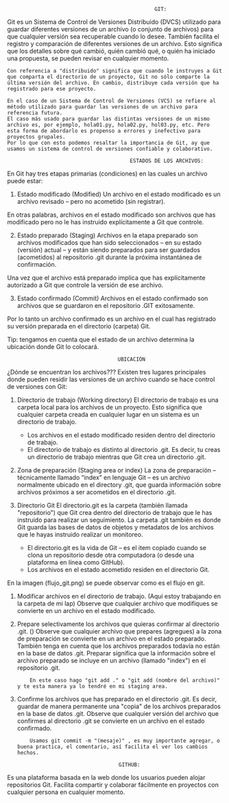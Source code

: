                                                     GIT:

Git es un Sistema de Control de Versiones Distribuido (DVCS) utilizado para guardar diferentes versiones de un archivo (o conjunto de archivos) para que cualquier versión sea recuperable cuando lo desee.
También facilita el registro y comparación de diferentes versiones de un archivo. Esto significa que los detalles sobre qué cambió, quién cambió qué, o quién ha iniciado una propuesta, se pueden revisar en cualquier momento.

    Con referencia a "distribuido" significa que cuando le instruyes a Git que comparta el directorio de un proyecto, Git no sólo comparte la última versión del archivo. En cambio, distribuye cada versión que ha registrado para ese proyecto.

    En el caso de un Sistema de Control de Versiones (VCS) se refiere al método utilizado para guardar las versiones de un archivo para referencia futura. 
    El caso más usado para guardar las distintas versiones de un mismo archivo es, por ejemplo, hola01.py, hola02.py, hol03.py, etc. Pero esta forma de abordarlo es propenso a errores y inefectivo para proyectos grupales.
    Por lo que con esto podemos resaltar la importancia de Git, ay que usamos un sistema de control de versiones confiable y colaborativo.

                                            ESTADOS DE LOS ARCHIVOS:

En Git hay tres etapas primarias (condiciones) en las cuales un archivo puede estar:

1) Estado modificado (Modified)
Un archivo en el estado modificado es un archivo revisado – pero no acometido (sin registrar).

En otras palabras, archivos en el estado modificado son archivos que has modificado pero no le has instruido explícitamente a Git que controle.

2) Estado preparado (Staging)
Archivos en la etapa preparado son archivos modificados que han sido seleccionados – en su estado (versión) actual – y están siendo preparados para ser guardados (acometidos) al repositorio .git durante la próxima instantánea de confirmación.

Una vez que el archivo está preparado implica que has explícitamente autorizado a Git que controle la versión de ese archivo.

3) Estado confirmado (Commit)
Archivos en el estado confirmado son archivos que se guardaron en el repositorio .GIT exitosamente.

Por lo tanto un archivo confirmado es un archivo en el cual has registrado su versión preparada en el directorio (carpeta) Git.

Tip: tengamos en cuenta que el estado de un archivo determina la ubicación donde Git lo colocará.

                                        UBICACIÓN

¿Dónde se encuentran los archivos???
Existen tres lugares principales donde pueden residir las versiones de un archivo cuando se hace control de versiones con Git:

1) Directorio de trabajo (Working directory)
El directorio de trabajo es una carpeta local para los archivos de un proyecto. Esto significa que cualquier carpeta creada en cualquier lugar en un sistema es un directorio de trabajo.
    * Los archivos en el estado modificado residen dentro del directorio de trabajo.
    * El directorio de trabajo es distinto al directorio .git. Es decir, tu creas un directorio de trabajo mientras que Git crea un directorio .git.

2) Zona de preparación (Staging area or index)
La zona de preparación – técnicamente llamado “index”  en lenguaje Git  – es un archivo normalmente ubicado en el directory .git, que guarda información sobre archivos próximos a ser acometidos en el directorio .git.
    
3) Directorio Git
El directorio.git es la carpeta (también llamada "repositorio") que Git crea dentro del directorio de trabajo que le has instruido para realizar un seguimiento.
La carpeta .git también es donde Git guarda las bases de datos de objetos y metadatos de los archivos que le hayas instruido realizar un monitoreo.
    * El directorio.git es la vida de Git – es el item copiado cuando se clona un repositorio desde otra computadora (o desde una plataforma en línea como GitHub).
    * Los archivos en el estado acometido residen en el directorio Git.

En la imagen (flujo_git.png) se puede observar como es el flujo en git.

1) Modificar archivos en el directorio de trabajo. (Aquí estoy trabajando en la carpeta de mi lap)
   Observe que cualquier archivo que modifiques se convierte en un archivo en el estado modificado.
   
2) Prepare selectivamente los archivos que quieras confirmar al directorio .git. ()
   Observe que cualquier archivo que prepares (agregues) a la zona de preparación se convierte en un archivo en el estado preparado.  
   También tenga en cuenta que los archivos preparados todavía no están en la base de datos .git.
   Preparar significa que la información sobre el archivo preparado se incluye en un archivo (llamado "index") en el repositorio .git.
         
           En este caso hago "git add ." o "git add (nombre del archivo)" y te esta manera ya lo tendré en mi staging area. 

3) Confirme los archivos que has preparado en el directorio .git. 
   Es decir, guardar de manera permanente una "copia" de los archivos preparados en la base de datos .git.
   Observe que cualquier versión del archivo que confirmes al directorio .git se convierte en un archivo en el estado confirmado.

           Usamos git commit -m "(mesaje)" , es muy importante agregar, o buena practica, el comentario, así facilita el ver los cambios hechos.

                                        GITHUB:

Es una plataforma basada en la web donde los usuarios pueden alojar repositorios Git. Facilita compartir y colaborar fácilmente en proyectos con cualquier persona en cualquier momento.